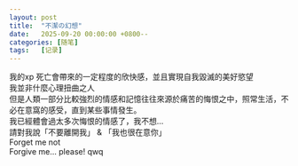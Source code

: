 ```yaml
---
layout: post
title:  "不潔の幻想"
date:   2025-09-20 00:00:00 +0800--
categories: [随笔]
tags:   [记录]
---
```

我的xp 死亡會帶來的一定程度的欣快感，並且實現自我毀滅的美好慾望<br>
我並非什麼心理扭曲之人<br>
但是人類一部分比較強烈的情感和記憶往往來源於痛苦的悔恨之中，照常生活，不必在意窩的感受，直到某些事情發生。<br>
我已經體會過太多次悔恨的情感了，我不想...<br>
請對我說「不要離開我」 & 「我也很在意你」<br>
Forget me not<br>
Forgive me... please! qwq <br>
